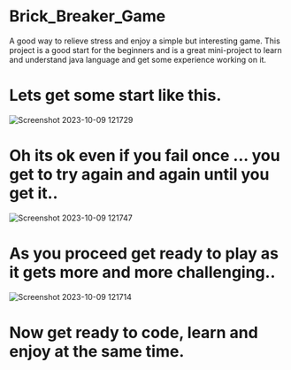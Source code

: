 # Brick_Breaker_Game
A good way to relieve stress and enjoy a simple but interesting game.
This project is a good start for the beginners and is a great mini-project to learn and understand java language and get some experience working on it.
# Lets get some start like this.
![Screenshot 2023-10-09 121729](https://github.com/HarshadaT10/Brick_Breaker_Game/assets/115520411/4d228df2-5c5c-4764-b1cc-200e67cb08ba)
# Oh its ok even if you fail once ... you get to try again and again until you get it..
![Screenshot 2023-10-09 121747](https://github.com/HarshadaT10/Brick_Breaker_Game/assets/115520411/ba67fe54-15ff-4bbf-ad8c-b638ee361f1a)
# As you proceed get ready to play as it gets more and more challenging..
![Screenshot 2023-10-09 121714](https://github.com/HarshadaT10/Brick_Breaker_Game/assets/115520411/5e55cf2e-be9d-4479-a183-56fc5f26e4b7)
# Now get ready to code, learn and enjoy at the same time.


